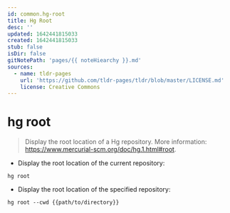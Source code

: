 ```yaml
---
id: common.hg-root
title: Hg Root
desc: ''
updated: 1642441815033
created: 1642441815033
stub: false
isDir: false
gitNotePath: 'pages/{{ noteHiearchy }}.md'
sources:
  - name: tldr-pages
    url: 'https://github.com/tldr-pages/tldr/blob/master/LICENSE.md'
    license: Creative Commons
---
```

# hg root

> Display the root location of a Hg repository.
> More information: <https://www.mercurial-scm.org/doc/hg.1.html#root>.

- Display the root location of the current repository:

`hg root`

- Display the root location of the specified repository:

`hg root --cwd {{path/to/directory}}`

